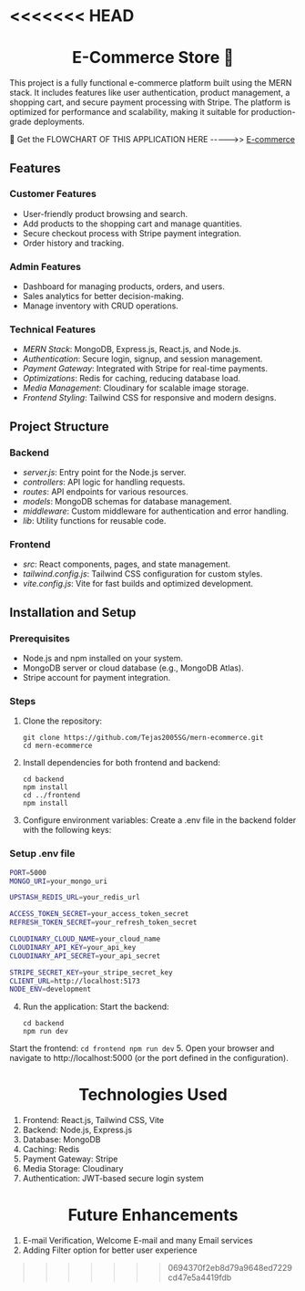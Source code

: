 <<<<<<< HEAD
=======
<h1 align="center">E-Commerce Store 🛒</h1>



This project is a fully functional e-commerce platform built using the MERN stack. It includes features like user authentication, product management, a shopping cart, and secure payment processing with Stripe. The platform is optimized for performance and scalability, making it suitable for production-grade deployments.

🔗 Get the FLOWCHART OF THIS APPLICATION HERE ----->> [E-commerce](https://app.eraser.io/workspace/m4P3FpVBcoo8CmA0KD1P)

## Features

### Customer Features
- User-friendly product browsing and search.
- Add products to the shopping cart and manage quantities.
- Secure checkout process with Stripe payment integration.
- Order history and tracking.

### Admin Features
- Dashboard for managing products, orders, and users.
- Sales analytics for better decision-making.
- Manage inventory with CRUD operations.

### Technical Features
- *MERN Stack*: MongoDB, Express.js, React.js, and Node.js.
- *Authentication*: Secure login, signup, and session management.
- *Payment Gateway*: Integrated with Stripe for real-time payments.
- *Optimizations*: Redis for caching, reducing database load.
- *Media Management*: Cloudinary for scalable image storage.
- *Frontend Styling*: Tailwind CSS for responsive and modern designs.



## Project Structure

### Backend
- *server.js*: Entry point for the Node.js server.
- *controllers*: API logic for handling requests.
- *routes*: API endpoints for various resources.
- *models*: MongoDB schemas for database management.
- *middleware*: Custom middleware for authentication and error handling.
- *lib*: Utility functions for reusable code.

### Frontend
- *src*: React components, pages, and state management.
- *tailwind.config.js*: Tailwind CSS configuration for custom styles.
- *vite.config.js*: Vite for fast builds and optimized development.



## Installation and Setup

### Prerequisites
- Node.js and npm installed on your system.
- MongoDB server or cloud database (e.g., MongoDB Atlas).
- Stripe account for payment integration.

### Steps
1. Clone the repository:
   ```
   git clone https://github.com/Tejas2005SG/mern-ecommerce.git
   cd mern-ecommerce
   ```
2. Install dependencies for both frontend and backend:
    ```
    cd backend
    npm install
    cd ../frontend
    npm install
    ```
3. Configure environment variables:
   Create a .env file in the backend folder with the following keys:
    
  ### Setup .env file

```bash
PORT=5000
MONGO_URI=your_mongo_uri

UPSTASH_REDIS_URL=your_redis_url

ACCESS_TOKEN_SECRET=your_access_token_secret
REFRESH_TOKEN_SECRET=your_refresh_token_secret

CLOUDINARY_CLOUD_NAME=your_cloud_name
CLOUDINARY_API_KEY=your_api_key
CLOUDINARY_API_SECRET=your_api_secret

STRIPE_SECRET_KEY=your_stripe_secret_key
CLIENT_URL=http://localhost:5173
NODE_ENV=development
```
    
    
4. Run the application:
   Start the backend:
    ```
    cd backend
    npm run dev
    ```
    
  Start the frontend:
    ```
    cd frontend
    npm run dev
    ```
5. Open your browser and navigate to http://localhost:5000 (or the port defined in the configuration).

<h1 align="center">Technologies Used</h1>
<ol>
  <li>Frontend: React.js, Tailwind CSS, Vite</li>
  <li>Backend: Node.js, Express.js</li>
  <li>Database: MongoDB</li>
  <li>Caching: Redis</li>
  <li>Payment Gateway: Stripe</li>
  <li>Media Storage: Cloudinary</li>
  <li>Authentication: JWT-based secure login system</li>
</ol>

<h1 align="center">Future Enhancements</h1>
<ol>
  <li>E-mail Verification, Welcome E-mail and many Email services</li>
  <li>Adding Filter option for better user experience</li>
</ol>






>>>>>>> 0694370f2eb8d79a9648ed7229cd47e5a4419fdb
